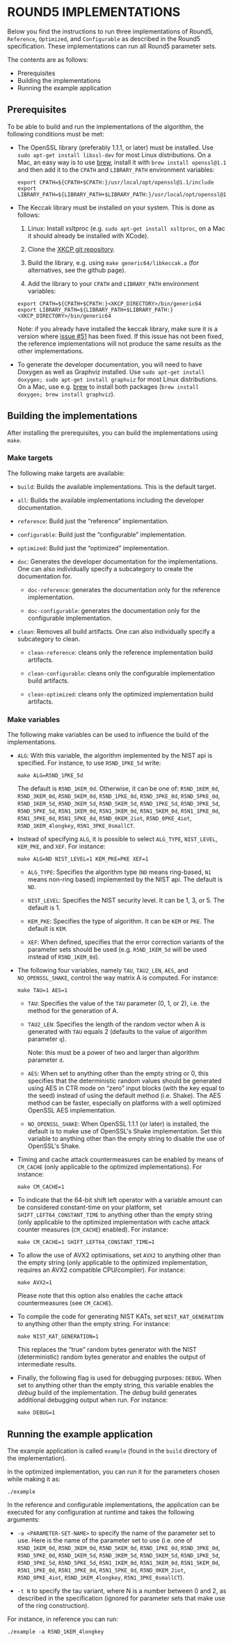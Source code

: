 ROUND5 IMPLEMENTATIONS
======================

Below you find the instructions to run three implementations of Round5, `Reference`, `Optimized`, and `Configurable` as described in the Round5 specification. These implementations can run all Round5 parameter sets.

The contents are as follows:

* Prerequisites
* Building the implementations
* Running the example application


Prerequisites
-------------

To be able to build and run the implementations of the algorithm, the
following conditions must be met:

* The OpenSSL library (preferably 1.1.1, or later) must be installed.
  Use `sudo apt-get install libssl-dev` for most Linux distributions.
  On a Mac, an easy way is to use [brew](https://brew.sh), install it with
  `brew install openssl@1.1` and then add it to the `CPATH` and
  `LIBRARY_PATH` environment variables:
  ```
  export CPATH=${CPATH+$CPATH:}/usr/local/opt/openssl@1.1/include
  export LIBRARY_PATH=${LIBRARY_PATH+$LIBRARY_PATH:}/usr/local/opt/openssl@1.1/lib
  ```

* The Keccak library must be installed on your system.
  This is done as follows:

  1. Linux: Install xsltproc (e.g.  `sudo apt-get install xsltproc`, on
     a Mac it should already be installed with XCode).

  2. Clone the [XKCP git repository](https://github.com/XKCP/XKCP.git).

  3. Build the library, e.g. using `make generic64/libkeccak.a` (for
     alternatives, see the github page).

  4. Add the library to your `CPATH` and `LIBRARY_PATH` environment variables:
  ```
  export CPATH=${CPATH+$CPATH:}<XKCP_DIRECTORY>/bin/generic64
  export LIBRARY_PATH=${LIBRARY_PATH+$LIBRARY_PATH:}<XKCP_DIRECTORY>/bin/generic64
  ```

  Note: if you already have installed the keccak library, make sure it is a
  version where [issue #51](https://github.com/XKCP/XKCP/issues/51) has been
  fixed. If this issue has not been fixed, the reference implementations will
  not produce the same results as the other implementations.

* To generate the developer documentation, you will need to have Doxygen as
  well as Graphviz installed. Use `sudo apt-get install doxygen; sudo apt-get
  install graphviz` for most Linux distributions. On a Mac, use e.g.
  [brew](https://brew.sh) to install both packages (`brew install doxygen; brew
  install graphviz`).


Building the implementations
----------------------------

After installing the prerequisites, you can build the implementations
using `make`.

### Make targets ###

The following make targets are available:

* `build`: Builds the available implementations. This is the default target.

* `all`: Builds the available implementations including the developer
  documentation.

* `reference`: Build just the “reference” implementation.

* `configurable`: Build just the “configurable” implementation.

* `optimized`: Build just the “optimized” implementation.

* `doc`: Generates the developer documentation for the implementations.
  One can also individually specify a subcategory to create the
  documentation for.

  - `doc-reference`: generates the documentation only for the reference
    implementation.

  - `doc-configurable`: generates the documentation only for the configurable
    implementation.

* `clean`: Removes all build artifacts. One can also individually specify a
  subcategory to clean.

  - `clean-reference`: cleans only the reference implementation build
    artifacts.

  - `clean-configurable`: cleans only the configurable implementation build
    artifacts.

  - `clean-optimized`: cleans only the optimized implementation build artifacts.


### Make variables ###

The following make variables can be used to influence the build of the implementations.

* `ALG`: With this variable, the algorithm implemented by the NIST api is
  specified. For instance, to use `R5ND_1PKE_5d` write:
  ```
  make ALG=R5ND_1PKE_5d
  ``` 

  The default is `R5ND_1KEM_0d`. Otherwise, it can be one of: `R5ND_1KEM_0d`,
  `R5ND_3KEM_0d`, `R5ND_5KEM_0d`, `R5ND_1PKE_0d`, `R5ND_3PKE_0d`,
  `R5ND_5PKE_0d`, `R5ND_1KEM_5d`, `R5ND_3KEM_5d`, `R5ND_5KEM_5d`,
  `R5ND_1PKE_5d`, `R5ND_3PKE_5d`, `R5ND_5PKE_5d`, `R5N1_1KEM_0d`,
  `R5N1_3KEM_0d`, `R5N1_5KEM_0d`, `R5N1_1PKE_0d`, `R5N1_3PKE_0d`,
  `R5N1_5PKE_0d`, `R5ND_0KEM_2iot`, `R5ND_0PKE_4iot`, `R5ND_1KEM_4longkey`,
  `R5N1_3PKE_0smallCT`.

* Instead of specifying `ALG`, it is possible to select `ALG_TYPE`, `NIST_LEVEL`,
  `KEM_PKE`, and `XEF`. For instance:
  ```
  make ALG=ND NIST_LEVEL=1 KEM_PKE=PKE XEF=1
  ```

  - `ALG_TYPE`: Specifies the algorithm type (`ND` means ring-based, `N1` means
    non-ring based) implemented by the NIST api. The default is `ND`.

  - `NIST_LEVEL`: Specifies the NIST security level. It can be 1, 3, or 5. The
    default is 1.

  - `KEM_PKE`: Specifies the type of algorithm. It can be `KEM` or `PKE`. The
    default is `KEM`.

  - `XEF`: When defined, specifies that the error correction variants of the
    parameter sets should be used (e.g. `R5ND_1KEM_5d` will be used instead of
    `R5ND_1KEM_0d`).

* The following four variables, namely `TAU`, `TAU2_LEN`, `AES`, and
  `NO_OPENSSL_SHAKE`, control the way matrix A is computed. For instance:
  ```
  make TAU=1 AES=1
  ```

  - `TAU`: Specifies the value of the `TAU` parameter (0, 1, or 2), i.e. the
    method for the generation of A.

  - `TAU2_LEN`: Specifies the length of the random vector when A is generated
    with `TAU` equals 2 (defaults to the value of algorithm parameter `q`).

    Note: this must be a power of two and larger than algorithm parameter `d`.

  - `AES`: When set to anything other than the empty string or 0, this
    specifies that the deterministic random values should be generated using
    AES in CTR mode on “zero” input blocks (with the key equal to the seed)
    instead of using the default method (i.e. Shake).  The AES method can be
    faster, especially on platforms with a well optimized OpenSSL AES
    implementation.

  - `NO_OPENSSL_SHAKE`: When OpenSSL 1.1.1 (or later) is installed, the default
    is to make use of OpenSSL's Shake implementation. Set this variable to
    anything other than the empty string to disable the use of OpenSSL's Shake.

* Timing and cache attack countermeasures can be enabled by means of
  `CM_CACHE` (only applicable to the optimized implementations).
  For instance:
  ```
  make CM_CACHE=1
  ```

* To indicate that the 64-bit shift left operator with a variable amount can be
  considered constant-time on your platform, set `SHIFT_LEFT64_CONSTANT_TIME`
  to anything other than the empty string (only applicable to the optimized
  implementation with cache attack counter measures (`CM_CACHE`) enabled). For
  instance:
  ```
  make CM_CACHE=1 SHIFT_LEFT64_CONSTANT_TIME=1
  ```

* To allow the use of AVX2 optimisations, set `AVX2` to anything other than the
  empty string (only applicable to the optimized implementation, requires an AVX2
  compatible CPU/compiler).
  For instance:
  ```
  make AVX2=1
  ```

   Please note that this option also enables the cache attack countermeasures
   (see `CM_CACHE`).

* To compile the code for generating NIST KATs, set `NIST_KAT_GENERATION` to
  anything other than the empty string. For instance:
  ```
  make NIST_KAT_GENERATION=1
  ```

  This replaces the “true” random bytes generator with the NIST (deterministic)
  random bytes generator and enables the output of intermediate results.

* Finally, the following flag is used for debugging purposes: `DEBUG`.
  When set to anything other than the empty string, this variable enables the
  _debug_ build of the implementation. The _debug_ build generates additional
  debugging output when run. For instance:
  ```
  make DEBUG=1
  ```


Running the example application
-------------------------------

The example application is called `example` (found in the `build` directory of
the implementation).

In the optimized implementation, you can run it for the parameters chosen while
making it as:
```
./example
```

In the reference and configurable implementations, the application can be executed
for any configuration at runtime and takes the following arguments:

* `-a <PARAMETER-SET-NAME>` to specify the name of the parameter set to
  use. Here <PARAMETER-SET-NAME> is the name of the parameter set to use
  (i.e. one of `R5ND_1KEM_0d`, `R5ND_3KEM_0d`, `R5ND_5KEM_0d`, `R5ND_1PKE_0d`,
  `R5ND_3PKE_0d`, `R5ND_5PKE_0d`, `R5ND_1KEM_5d`, `R5ND_3KEM_5d`,
  `R5ND_5KEM_5d`, `R5ND_1PKE_5d`, `R5ND_3PKE_5d`, `R5ND_5PKE_5d`,
  `R5N1_1KEM_0d`, `R5N1_3KEM_0d`, `R5N1_5KEM_0d`, `R5N1_1PKE_0d`,
  `R5N1_3PKE_0d`, `R5N1_5PKE_0d`, `R5ND_0KEM_2iot`, `R5ND_0PKE_4iot`,
  `R5ND_1KEM_4longkey`, `R5N1_3PKE_0smallCT`).

* `-t N` to specify the tau variant, where N is a number between 0 and 2, as
  described in the specification (ignored for parameter sets that make use of
  the ring construction).

For instance, in reference you can run:
```
./example -a R5ND_1KEM_4longkey
```

